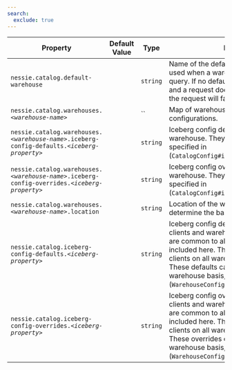 ```yaml
---
search:
  exclude: true
---
```

<!--start-->

| Property | Default Value | Type | Description |
|----------|---------------|------|-------------|
| `nessie.catalog.default-warehouse` |  | `string` | Name of the default warehouse. This one is used when a warehouse is not specified in a query.  If no default warehouse is configured and a request does not specify a warehouse, the request  will fail.  |
| `nessie.catalog.warehouses.`_`<warehouse-name>`_ |  | `` | Map of warehouse names to warehouse configurations.  |
| `nessie.catalog.warehouses.`_`<warehouse-name>`_`.iceberg-config-defaults.`_`<iceberg-property>`_ |  | `string` | Iceberg config defaults specific to this warehouse. They override any defaults specified in  (`CatalogConfig#icebergConfigDefaults()`). |
| `nessie.catalog.warehouses.`_`<warehouse-name>`_`.iceberg-config-overrides.`_`<iceberg-property>`_ |  | `string` | Iceberg config overrides specific to this warehouse. They override any overrides specified in  (`CatalogConfig#icebergConfigOverrides()`). |
| `nessie.catalog.warehouses.`_`<warehouse-name>`_`.location` |  | `string` | Location of the warehouse. Used to determine the base location of a table. |
| `nessie.catalog.iceberg-config-defaults.`_`<iceberg-property>`_ |  | `string` | Iceberg config defaults applicable to all clients and warehouses. Any properties that are  common to all iceberg clients should be included here. They will be passed to all clients on  all warehouses as config defaults. These defaults can be overridden on a per-warehouse basis,  see (`WarehouseConfig#icebergConfigDefaults()`). |
| `nessie.catalog.iceberg-config-overrides.`_`<iceberg-property>`_ |  | `string` | Iceberg config overrides applicable to all clients and warehouses. Any properties that are  common to all iceberg clients should be included here. They will be passed to all clients on  all warehouses as config overrides. These overrides can be overridden on a per-warehouse basis,  see (`WarehouseConfig#icebergConfigOverrides()`). |
